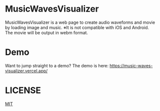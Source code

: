 # MusicWavesVisualizer
MusicWavesVisualizer is a web page to create audio waveforms and movie by loading image and music.
※It is not compatible with iOS and Android. The movie will be output in webm format.

# Demo
Want to jump straight to a demo?
The demo is here: https://music-waves-visualizer.vercel.app/

# LICENSE

[MIT](http://opensource.org/licenses/mit-license.php)
